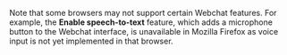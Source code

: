 

Note that some browsers may not support certain Webchat features.
For example, the **Enable speech-to-text** feature, which adds a microphone button to the Webchat interface, is unavailable in Mozilla Firefox as voice input is not yet implemented in that browser.